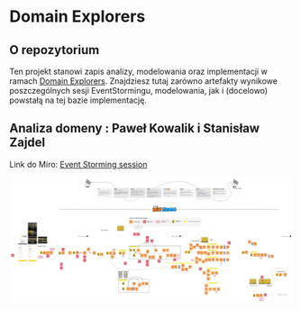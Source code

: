# Domain Explorers

## O repozytorium

Ten projekt stanowi zapis analizy, modelowania oraz implementacji w ramach [Domain Explorers](https://explorers.bettersoftwaredesign.pl). Znajdziesz tutaj zarówno artefakty wynikowe poszczególnych sesji EventStormingu, modelowania, jak i (docelowo) powstałą na tej bazie implementację.

## Analiza domeny : Paweł Kowalik i Stanisław Zajdel

Link do Miro: [Event Storming session](https://miro.com/app/board/o9J_lU57efw=/) 

![EventStorming](assets/images/EventStorming_PK_SZ.jpg)
